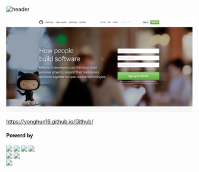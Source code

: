 ![header](https://capsule-render.vercel.app/api?type=waving&color=4078c0&height=180&section=header&text=GitHub%20메인%20페이지%20클론&fontSize=45&animation=fadeIn&fontAlignY=38&desc=FrontEnd16&descAlignY=55&descAlign=85)

<a href="https://yonghun16.github.io/Github/">
	<img src="https://raw.githubusercontent.com/yonghun16/Github/main/github_front_page.png" width=800px />
</a>

https://yonghun16.github.io/Github/


<h4>Powerd by</h4>
<div>
	<img src="https://img.shields.io/badge/HTML5-E34F26?style=flat&logo=HTML5&logoColor=white" />
	<img src="https://img.shields.io/badge/CSS3-1572B6?style=flat&logo=CSS3&logoColor=white" />
	<img src="https://img.shields.io/badge/Pug-A86454?style=flat&logo=pug&logoColor=white" />
	<img src="https://img.shields.io/badge/SCSS-D75892?style=flat&logo=sass&logoColor=white" />
 	<br>
	<img src="https://img.shields.io/badge/Neovim-01B952?style=flat&logo=neovim&logoColor=white" />
	<img src="https://img.shields.io/badge/Visual%20Studio%20Code-007ACC?style=flat&logo=VisualStudioCode&logoColor=white" />
	 <br>
	<img src="https://img.shields.io/badge/GitHub-181717?style=flat&logo=GitHub&logoColor=white" />
</div>
